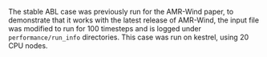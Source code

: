 The stable ABL case was previously run for the AMR-Wind paper, to demonstrate that it works with the latest release of AMR-Wind, the input file was modified to run for 100 timesteps and is logged under `performance/run_info` directories. This case was run on kestrel, using 20 CPU nodes.
